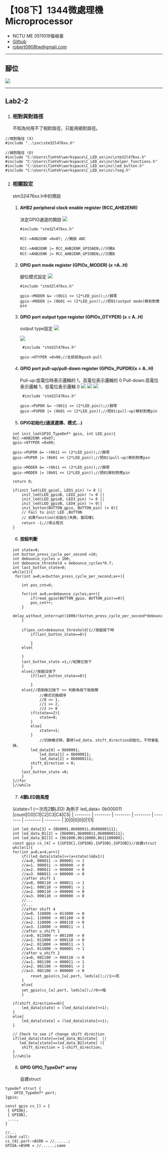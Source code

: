# 【108下】1344微處理機 Microprocessor
- NCTU ME 0511019張峻豪
-  [Github](https://github.com/biggreentw/Microprocessor-STM32)
- robert0908tw@gmail.com
---
## 腳位
![](https://i.imgur.com/pe74mIM.jpg)

---
## Lab2-2
1. ### 相對與對路徑
    不知為何用不了相對路徑，只能用絕對路徑。
```cpp=
//相對路徑 (X)
#include "..\inc\stm32l476xx.h"

//絕對路徑 (O)
#include "C:\Users\TimYeh\workspace\C_LED_ex\inc\stm32l476xx.h"
#include "C:\Users\TimYeh\workspace\C_LED_ex\inc\helper_functions.h"
#include "C:\Users\TimYeh\workspace\C_LED_ex\inc\led_button.h"
#include "C:\Users\TimYeh\workspace\C_LED_ex\inc\7seg.h"
```
2. ### 相關設定
    stm32l476xx.h中的預設
    1. #### AHB2 peripheral clock enable register (RCC_AHB2ENR)
        決定GPIO通道的開啟
        ![](https://i.imgur.com/3TMGf1K.jpg)
        ```cpp=
        #include "stm32l476xx.h"
        
        RCC->AHB2ENR =0x07; //開啟 ABC
        
        RCC->AHB2ENR |= RCC_AHB2ENR_GPIOAEN;//只開A
        RCC->AHB2ENR |= RCC_AHB2ENR_GPIOBEN;//只開B
        ```
    2. #### GPIO port mode register (GPIOx_MODER) (x =A..H)
        腳位模式設定
        ![](https://i.imgur.com/u8QSUbR.jpg)
        ```cpp=
        #include "stm32l476xx.h"
        
        gpio->MODER &= ~(0b11 << (2*LED_pin));//歸零
        gpio->MODER |= (0b01 << (2*LED_pin));//把01(output mode)移到對應pin
        ```
    3. #### GPIO port output type register (GPIOx_OTYPER) (x = A..H)
        output type設定
        ![](https://i.imgur.com/3OCEy8d.jpg)

        ![](https://i.imgur.com/juX9nvP.jpg)
        ```cpp=
         #include "stm32l476xx.h"
         
        gpio->OTYPER =0x00;//全部設為push-pull
        ```
    4. #### GPIO port pull-up/pull-down register (GPIOx_PUPDR)(x = A..H)
        Pull-up:低電位時表示邏輯的 1，高電位表示邏輯的 0
        Pull-down:高電位表示邏輯 1，低電位表示邏輯 0
        ![](https://i.imgur.com/fjkfPWA.png)        ![](https://i.imgur.com/ss0xp5R.png)
        ![](https://i.imgur.com/x8hHOU9.jpg)
        ```cpp=
         #include "stm32l476xx.h"
         
        gpio->PUPDR &= ~(0b11 << (2*LED_pin));//歸零
        gpio->PUPDR |= (0b01 << (2*LED_pin));//把01(pull-up)移到對應pin
        ```
    5. #### GPIO初始化(通道選擇、模式...)
        
    ```cpp=
    int init_led(GPIO_TypeDef* gpio, int LED_pin){
	RCC->AHB2ENR =0x07;
	gpio->OTYPER =0x00;
    
    gpio->PUPDR &= ~(0b11 << (2*LED_pin));//歸零
    gpio->PUPDR |= (0b01 << (2*LED_pin));//把01(pull-up)移到對應pin
        
	gpio->MODER &= ~(0b11 << (2*LED_pin));//歸零
	gpio->MODER |= (0b01 << (2*LED_pin));//把01移到對應pin

	return 0;
    ```
    
    ```cpp=
    if(init_led(LED_gpioC, LED1_pin) != 0 ||
        init_led(LED_gpioB, LED2_pin) != 0 ||
        init_led(LED_gpioB, LED3_pin) != 0 ||
        init_led(LED_gpioB, LED4_pin) != 0||
        init_button(BUTTON_gpio, BUTTON_pin) != 0){
		// Fail to init LED ,BUTTON
        // 如果fonction(初始化)失敗，會回傳1
		return -1;//停止程式
	}
    ```
    6. #### 按鈕判斷
        
    ```cpp=
    int state=0;
	int button_press_cycle_per_second =10;
	int debounce_cycles = 100;
	int debounce_threshold = debounce_cycles*0.7;
	int last_button_state=0;
    while(1){
     for(int a=0;a<button_press_cycle_per_second;a++){
	    
        int pos_cnt=0;
        
	    for(int a=0;a<debounce_cycles;a++){
            if(read_gpio(BUTTON_gpio, BUTTON_pin)==0){
		    pos_cnt++;
		}
	        delay_without_interrupt(1000/(button_press_cycle_per_second*debounce_cycles));
	    }
	    
        if(pos_cnt>debounce_threshold){//按鈕按下時
	        if(last_button_state==0){

	        }
		else{

		}
		last_button_state =1;//紀錄已按下
	    }
	    else{//按鈕沒按下
	        if(last_button_state==0){

	        }
		else{//若剛剛已按下 >> 判斷為按下剛放開
                //模式切換順序
                //0 >> 1, 
                //1 >> 2, 
                //2 >> 0
		    if(state==2){
		        state=0;
		    }
		    else{
		        state+=1;
		    }
                //切換模式時，要將led_data、shift_direction初始化，不然會亂掉。
		    led_data[0] = 0b00001;
                led_data[1] = 0b000011;
                led_data[2] = 0b0000111;
		    shift_direction = 0;
	        }
		last_button_state =0;
	    }
    }//for
    }//while
    ```
    
    7. #### 4顆LED跑馬燈
    
    
    以state=1 (一次亮2顆LED) 為例子
    led_data= 0b000011
    |count|C0|C1|C2|C3|C4|C5|
    | -------- | -------- | -------- | -------- | -------- | -------- | -------- |
    |0|0|0|0|0|1|1|

    ```cpp=
    int led_data[3] = {0b0001,0b000011,0b00000111};
    int led_data_B1[3] = {0b0001,0b000011,0b00000111};
    int led_data_B2[3] = {0b1000,0b110000,0b11100000};
    const gpio cs_[4] = {{GPIOC},{GPIOB},{GPIOB},{GPIOB}}//自建struct
    while(1){
	for(int a=0;a<4;a++){
        if((led_data[state]>>(a+state))&0x1){
        //a=0, 000011 -> 000001 -> 1
        //a=1. 000011 -> 000000 -> 0
        //a=2. 000011 -> 000000 -> 0
        //a=3. 000011 -> 000000 -> 0
        //after shift 1
        //a=0, 000110 -> 000011 -> 1
        //a=1. 000110 -> 000001 -> 1
        //a=2. 000110 -> 000000 -> 0
        //a=3. 000110 -> 000000 -> 0
        //...
        //...
        //after shift 4
        //a=0, 110000 -> 011000 -> 0
        //a=1. 110000 -> 001100 -> 0
        //a=2. 110000 -> 000110 -> 0
        //a=3. 110000 -> 000011 -> 1
        //after u_shift 1
        //a=0, 011000 -> 001100 -> 0
        //a=1. 011000 -> 000110 -> 0
        //a=2. 011000 -> 000011 -> 1
        //a=3. 011000 -> 000001 -> 1
        //after u_shift 2
        //a=0, 001100 -> 000110 -> 0
        //a=1. 001100 -> 000011 -> 1
        //a=2. 001100 -> 000001 -> 1
        //a=3. 001100 -> 000000 -> 0
	        reset_gpio(cs_[a].port, leds[a]);//1>>亮
	    }
	    else{
		set_gpio(cs_[a].port, leds[a]);//0>>暗
	    }
    
    if(shift_direction==0){
	    led_data[state] = (led_data[state]<<1);
	}
	else{
	    led_data[state] = (led_data[state]>>1);
	}

	// Check to see if change shift direction
	if(led_data[state]==led_data_B1[state]  ||
       led_data[state]==led_data_B2[state] ){
	    shift_direction = 1-shift_direction;
	}
    }//while
    ```
    8. #### GPIO  GPIO_TypeDef* array
        自建struct
```cpp=
typedef struct {
    GPIO_TypeDef* port;
}gpio;

const gpio cs_[] = {
 { GPIOA},
 { GPIOB},
 ....,
}

//...
//And call:
cs_[0].port->BSRR = //......;
GPIOA->BSRR = //......;same
